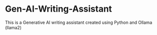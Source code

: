 # Gen-AI-Writing-Assistant
This is a Generative AI writing assistant created using Python and Ollama (llama2)
